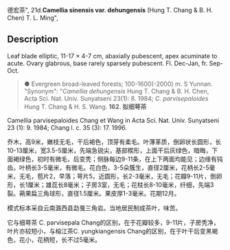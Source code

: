 德宏茶",
21d.**Camellia sinensis var. dehungensis** (Hung T. Chang & B. H. Chen) T. L. Ming",

## Description
Leaf blade elliptic, 11-17 × 4-7 cm, abaxially pubescent, apex acuminate to acute. Ovary glabrous, base rarely sparsely pubescent. Fl. Dec-Jan, fr. Sep-Oct.

> ●  Evergreen broad-leaved forests; 100-1600(-2000) m. S Yunnan.
  "Synonym": "*Camellia dehungensis* Hung T. Chang &amp; B. H. Chen, Acta Sci. Nat. Univ. Sunyatseni 23(1): 8. 1984; *C. parvisepaloides* Hung T. Chang &amp; H. S. Wang.
**162. 拟细萼茶**

Camellia parvisepaloides Chang et Wang in Acta Sci. Nat. Univ. Sunyatseni 23 (1): 9. 1984; Chang l. c. 35 (3): 17. 1996.

乔木，高9米，嫩枝无毛，干后褐色，顶芽有柔毛。叶薄革质，倒卵状长圆形，长10-13厘米，宽3.5-5厘米，先端急锐尖，基部楔形，上面干后灰绿色，暗晦，下面褐绿色，初时有微毛，后变秃；侧脉每边9-11条，在上下两面均能见；边缘有钝齿，叶柄长3-5毫米，有微毛。花白色，3-5朵簇生，直径2厘米，花柄长2-5毫米，无毛，苞片2，早落；萼片5，近圆形，长2-3毫米，无毛；花瓣9-11片，倒卵形，长1厘米；雄蕊长8毫米；子房3室，无毛；花柱长8-10毫米，纤细，先端3裂。蒴果扁三角球形，直径1.5厘米。果皮厚1-3毫米。花期12月。

模式标本采自云南潞西县勐戛三角岩。当地居民制成茶叶，味苦。

它与细萼茶 C. parvisepala Chang的区别，在于花瓣较多，9-11片，子房秃净，叶片亦较短小，与榕江茶C. yungkiangensis Chang的区别，在于叶干后变黑褐色，花小，花柄短，长不过5毫米。
